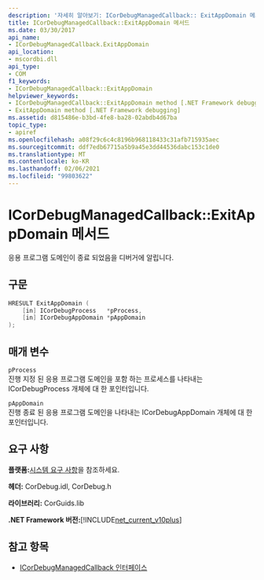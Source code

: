```yaml
---
description: '자세히 알아보기: ICorDebugManagedCallback:: ExitAppDomain 메서드'
title: ICorDebugManagedCallback::ExitAppDomain 메서드
ms.date: 03/30/2017
api_name:
- ICorDebugManagedCallback.ExitAppDomain
api_location:
- mscordbi.dll
api_type:
- COM
f1_keywords:
- ICorDebugManagedCallback::ExitAppDomain
helpviewer_keywords:
- ICorDebugManagedCallback::ExitAppDomain method [.NET Framework debugging]
- ExitAppDomain method [.NET Framework debugging]
ms.assetid: d815486e-b3bd-4fe8-ba28-02abdb4d67ba
topic_type:
- apiref
ms.openlocfilehash: a08f29c6c4c8196b968118433c31afb715935aec
ms.sourcegitcommit: ddf7edb67715a5b9a45e3dd44536dabc153c1de0
ms.translationtype: MT
ms.contentlocale: ko-KR
ms.lasthandoff: 02/06/2021
ms.locfileid: "99803622"
---
```

# <a name="icordebugmanagedcallbackexitappdomain-method"></a>ICorDebugManagedCallback::ExitAppDomain 메서드

응용 프로그램 도메인이 종료 되었음을 디버거에 알립니다.  
  
## <a name="syntax"></a>구문  
  
```cpp  
HRESULT ExitAppDomain (  
    [in] ICorDebugProcess   *pProcess,  
    [in] ICorDebugAppDomain *pAppDomain  
);  
```  
  
## <a name="parameters"></a>매개 변수  

 `pProcess`  
 진행 지정 된 응용 프로그램 도메인을 포함 하는 프로세스를 나타내는 ICorDebugProcess 개체에 대 한 포인터입니다.  
  
 `pAppDomain`  
 진행 종료 된 응용 프로그램 도메인을 나타내는 ICorDebugAppDomain 개체에 대 한 포인터입니다.  
  
## <a name="requirements"></a>요구 사항  

 **플랫폼:**[시스템 요구 사항](../../get-started/system-requirements.md)을 참조하세요.  
  
 **헤더:** CorDebug.idl, CorDebug.h  
  
 **라이브러리:** CorGuids.lib  
  
 **.NET Framework 버전:**[!INCLUDE[net_current_v10plus](../../../../includes/net-current-v10plus-md.md)]  
  
## <a name="see-also"></a>참고 항목

- [ICorDebugManagedCallback 인터페이스](icordebugmanagedcallback-interface.md)
